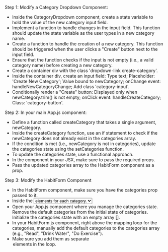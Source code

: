 Step 1: Modify a Category Dropdown Component:

- Inside the CategoryDropdown component,
create a state variable to hold the value
of the new category input field.
- Implement a function to handle changes in
the input field. This function should update
the state variable as the user types in a
new category name.
- Create a function to handle the creation of
a new category. This function should be
triggered when the user clicks a "Create"
button next to the input field.
- Ensure that the function checks if the input
is not empty (i.e., a valid category name)
before creating a new category.
- Create a container div with the class
'dropdown-link create-category'.
- Inside the container div, create an input field:
Type text; Placeholder: 'Create New Category';
Value bound to newCategory; onChange event:
handleNewCategoryChange; Add class 'category-input'.
- Conditionally render a "Create" button:
Displayed only when newCategory.trim()
is not empty; onClick event: handleCreateCategory;
Class: 'category-button'.

Step 2: In your main App.js component:

- Define a function called createCategory that
takes a single argument, newCategory.
- Inside the createCategory function, use an if
statement to check if the newCategory does not
already exist in the categories array.  
- If the condition is met (i.e., newCategory is
not in categories), update the categories state
using the setCategories function.
- To update the categories state, use a
functional approach.
- In the <CategoryDropdown> component in your JSX,
make sure to pass the required props.
- Pass the updated categories array to the HabitForm
component as a prop.

Step 3: Modify the HabitForm Component

- In the HabitForm component, make sure you have
the categories prop passed to it. 
- Inside the <select> element in your form,
you should have a loop that maps through the
categories prop and generates <option> elements
for each category.
- Open your App.js component where you manage the
categories state. Remove the default categories
from the initial state of categories. Initialize
the categories state with an empty array [].
- In your HabitForm.js component, right above the
mapping loop for the categories, manually add
the default categories to the categories array
(e.g., "Read", "Drink Water", "Do Exercise").
- Make sure you add them as separate <option>
elements in the loop.
